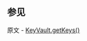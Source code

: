 ## 参见

原文 - [KeyVault.getKeys()]( https://docs.mongodb.com/manual/reference/method/KeyVault.getKeys/ )

